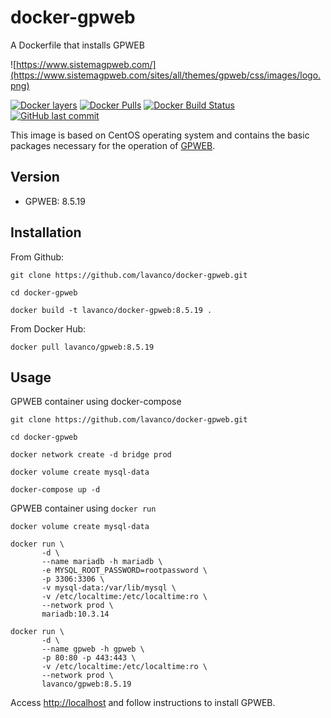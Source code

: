 # docker-gpweb
A Dockerfile that installs GPWEB

![https://www.sistemagpweb.com/](https://www.sistemagpweb.com/sites/all/themes/gpweb/css/images/logo.png)

[![Docker layers](https://images.microbadger.com/badges/image/lavanco/gpweb.svg)](https://microbadger.com/images/lavanco/gpweb) [![Docker Pulls](https://img.shields.io/docker/pulls/lavanco/gpweb.svg)](https://hub.docker.com/r/lavanco/gpweb/) [![Docker Build Status](https://img.shields.io/docker/build/lavanco/gpweb.svg)](https://hub.docker.com/r/lavanco/gpweb/) [![GitHub last commit](https://img.shields.io/github/last-commit/lavanco/docker-gpweb.svg)](https://github.com/lavanco/docker-gpweb)

This image is based on CentOS operating system and contains the basic packages necessary for the operation of [GPWEB](https://www.sistemagpweb.com/).

## Version

- GPWEB: 8.5.19

## Installation

From Github:

```
git clone https://github.com/lavanco/docker-gpweb.git

cd docker-gpweb

docker build -t lavanco/docker-gpweb:8.5.19 .
```

From Docker Hub:

```
docker pull lavanco/gpweb:8.5.19
```

## Usage

GPWEB container using docker-compose

```
git clone https://github.com/lavanco/docker-gpweb.git

cd docker-gpweb

docker network create -d bridge prod

docker volume create mysql-data

docker-compose up -d
```

GPWEB container using ` docker run `

```
docker volume create mysql-data

docker run \
       -d \
       --name mariadb -h mariadb \
       -e MYSQL_ROOT_PASSWORD=rootpassword \
       -p 3306:3306 \
       -v mysql-data:/var/lib/mysql \
       -v /etc/localtime:/etc/localtime:ro \
       --network prod \
       mariadb:10.3.14

docker run \
       -d \
       --name gpweb -h gpweb \
       -p 80:80 -p 443:443 \
       -v /etc/localtime:/etc/localtime:ro \
       --network prod \
       lavanco/gpweb:8.5.19
```

Access [http://localhost](http://localhost) and follow instructions to install GPWEB.
